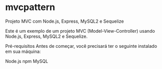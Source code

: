 # mvcpattern
Projeto MVC com Node.js, Express, MySQL2 e Sequelize



Este é um exemplo de um projeto MVC (Model-View-Controller) usando Node.js, Express, MySQL2 e Sequelize.

Pré-requisitos
Antes de começar, você precisará ter o seguinte instalado em sua máquina:

Node.js
npm
MySQL
